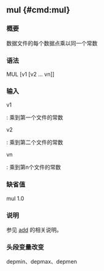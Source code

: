 ## mul {#cmd:mul}

### 概要

数据文件的每个数据点乘以同一个常数

### 语法

MUL \[v1 \[v2 ... vn\]\]

### 输入

v1

:   乘到第一个文件的常数

v2

:   乘到第二个文件的常数

vn

:   乘到第n个文件的常数

### 缺省值

mul 1.0

### 说明

参见 [add](/commands/add.md) 的相关说明。

### 头段变量改变

depmin、depmax、depmen
